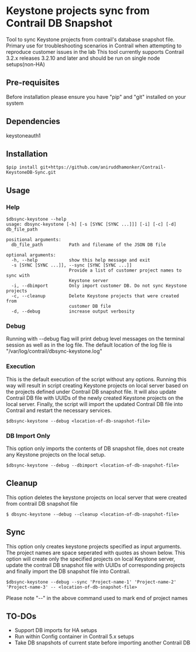 # Keystone projects sync from Contrail DB Snapshot
Tool to sync Keystone projects from contrail's database snapshot file.
Primary use for troubleshooting scenarios in Contrail when attempting to reproduce customer issues in the lab
This tool currently supports Contrail 3.2.x releases 3.2.10 and later and should be run on single node setups(non-HA)

## Pre-requisites
Before installation please ensure you have "pip" and "git" installed on your system

## Dependencies
keystoneauth1

## Installation
```
$pip install git+https://github.com/aniruddhamonker/Contrail-KeystoneDB-Sync.git
```

## Usage
### Help
```
$dbsync-keystone --help
usage: dbsync-keystone [-h] [-s [SYNC [SYNC ...]]] [-i] [-c] [-d] db_file_path

positional arguments:
  db_file_path          Path and filename of the JSON DB file

optional arguments:
  -h, --help            show this help message and exit
  -s [SYNC [SYNC ...]], --sync [SYNC [SYNC ...]]
                        Provide a list of customer project names to sync with
                        Keystone server
  -i, --dbimport        Only import customer DB. Do not sync Keystone projects
  -c, --cleanup         Delete Keystone projects that were created from
                        customer DB file
  -d, --debug           increase output verbosity

```

### Debug
Running with --debug flag will print debug level messages on the terminal session as well as in the log file.
The default location of the log file is "/var/log/contrail/dbsync-keystone.log"

### Execution
This is the default execution of the script without any options.
Running this way will result in script creating Keystone projects on local server based on the projects defined under Contrail DB snapshot file. It will also update Contrail DB file with UUIDs of the newly created Keystone projects on the local server.
Finally, the script will import the updated Contrail DB file into Contrail and restart the necessary services.

```
$dbsync-keystone --debug <location-of-db-snapshot-file>
```

### DB Import Only
This option only imports the contents of DB snapshot file, does not create any Keystone projects on the local setup.

```
$dbsync-keystone --debug --dbimport <location-of-db-snapshot-file>
```

## Cleanup
This option deletes the keystone projects on local server that were created from contrail DB snapshot file
```
$ dbsync-keystone --debug --cleanup <location-of-db-snapshot-file>
```

## Sync
This option only creates keystone projects specified as input arguments. The project names are space seperated with quotes as shown below. This option will create only the specified projects on local Keystone server, update the contrail DB snapshot file with UUIDs of corresponding projects and finally import the DB snapshot file into Contrail.
```
$dbsync-keystone --debug --sync 'Project-name-1' 'Project-name-2' 'Project-name-3' -- <location-of-db-snapshot-file>
```
Please note "--" in the above command used to mark end of project names

## TO-DOs
+ Support DB imports for HA setups
+ Run within Config container in Contrail 5.x setups
+ Take DB snapshots of current state before importing another Contrail DB
